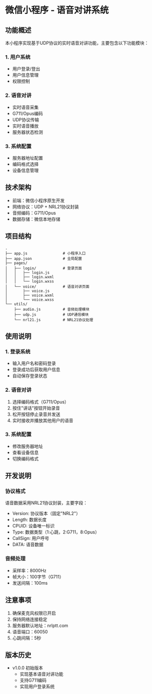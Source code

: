 # 微信小程序 - 语音对讲系统

## 功能概述
本小程序实现基于UDP协议的实时语音对讲功能，主要包含以下功能模块：

### 1. 用户系统
- 用户登录/登出
- 用户信息管理
- 权限控制

### 2. 语音对讲
- 实时语音采集
- G711/Opus编码
- UDP协议传输
- 实时语音播放
- 服务器状态检测

### 3. 系统配置
- 服务器地址配置
- 编码格式选择
- 设备信息管理

## 技术架构
- 前端：微信小程序原生开发
- 网络协议：UDP + NRL21协议封装
- 音频编码：G711/Opus
- 数据存储：微信本地存储

## 项目结构
```
.
├── app.js                # 小程序入口
├── app.json              # 全局配置
├── pages/
│   ├── login/            # 登录页面
│   │   ├── login.js
│   │   ├── login.wxml
│   │   └── login.wxss
│   └── voice/            # 语音对讲页面
│       ├── voice.js
│       ├── voice.wxml
│       └── voice.wxss
└── utils/
    ├── audio.js          # 音频处理模块
    ├── udp.js            # UDP通信模块
    └── nrl21.js          # NRL21协议处理
```

## 使用说明

### 1. 登录系统
- 输入用户名和密码登录
- 登录成功后获取用户信息
- 自动保存登录状态

### 2. 语音对讲
1. 选择编码格式（G711/Opus）
2. 按住"讲话"按钮开始录音
3. 松开按钮停止录音并发送
4. 实时接收并播放其他用户的语音

### 3. 系统配置
- 修改服务器地址
- 查看设备信息
- 切换编码格式

## 开发说明

### 协议格式
语音数据采用NRL21协议封装，主要字段：
- Version: 协议版本（固定"NRL2"）
- Length: 数据长度
- CPUID: 设备唯一标识
- Type: 数据类型（1:心跳，2:G711，8:Opus）
- CallSign: 用户呼号
- DATA: 语音数据

### 音频处理
- 采样率：8000Hz
- 帧大小：100字节（G711）
- 发送间隔：100ms

## 注意事项
1. 确保麦克风权限已开启
2. 保持网络连接稳定
3. 服务器默认地址：nrlptt.com
4. 语音端口：60050
5. 心跳间隔：5秒

## 版本历史
- v1.0.0 初始版本
  - 实现基本语音对讲功能
  - 支持G711编码
  - 实现用户登录系统
